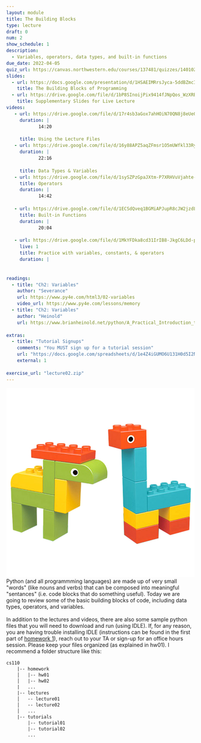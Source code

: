 ```yaml
---
layout: module
title: The Building Blocks
type: lecture
draft: 0
num: 2
show_schedule: 1
description:
  - Variables, operators, data types, and built-in functions
due_date: 2022-04-05
quiz_url: https://canvas.northwestern.edu/courses/137481/quizzes/140102
slides:
  - url: https://docs.google.com/presentation/d/1HSAEIMRrsJyca-5ddBZmcIkgyRS-ZfHYs_QGkuKFUmk/edit?usp=sharing
    title: The Building Blocks of Programming
  - url: https://drive.google.com/file/d/1bP8SInoijPix9414fJNpQos_WzXRBNXY/view?usp=sharing
    title: Supplementary Slides for Live Lecture
videos:
   - url: https://drive.google.com/file/d/17r4sb3aGox7ahHOiN70QN8j8eUeQc0j2/view?usp=sharing
     duration: |
            14:20
        
     title: Using the Lecture Files
   - url: https://drive.google.com/file/d/16y88APZ5aqZFmsr1O5mUWfkl33RyYld0/view?usp=sharing
     duration: |
            22:16
        
     title: Data Types & Variables
   - url: https://drive.google.com/file/d/1sySZPzGpaJXtm-P7XRHVuVjahte-3d7C/view?usp=sharing
     title: Operators
     duration: |
            14:42
        
   - url: https://drive.google.com/file/d/1ECSdQveq1BGMiAPJupR8cJW2jzdL8Anv/view?usp=sharing
     title: Built-in Functions
     duration: |
            20:04
        
   - url: https://drive.google.com/file/d/1MkYFDka8cd31IrIB8-JkgC6LDd-p0Wc6/view?usp=sharing
     live: 1
     title: Practice with variables, constants, & operators
     duration: |
        

readings:
  - title: "Ch2: Variables"
    author: "Severance"
    url: https://www.py4e.com/html3/02-variables
    video_url: https://www.py4e.com/lessons/memory
  - title: "Ch2: Variables"
    author: "Heinold"
    url: https://www.brianheinold.net/python/A_Practical_Introduction_to_Python_Programming_Heinold.pdf

extras:
  - title: "Tutorial Signups"
    comments: "You MUST sign up for a tutorial session"
    url: "https://docs.google.com/spreadsheets/d/1e4Z4iGUMO6U131H0d5I2NbxN1acSsYo33csIX1PJLOQ/edit?usp=sharing"
    external: 1

exercise_url: "lecture02.zip"
---
```


<img class="module-image" src="/assets/images/lectures/lecture_02_blocks.jpg" />Python (and all programmming languages) are made up of very small "words" (like nouns and verbs) that can be composed into meaningful "sentances" (i.e. code blocks that do something useful). Today we are going to review some of the basic building blocks of code, including data types, operators, and variables.<br><br>In addition to the lectures and videos, there are also some sample python files that you will need to download and run (using IDLE). If, for any reason, you are having trouble installing IDLE (instructions can be found in the first part of [homework 1](../assignments/hw1)), reach out to your TA or sign-up for an office hours session. Please keep your files organized (as explained in hw01). I recommend a folder structure like this:

```
cs110
    |-- homework
    │   |-- hw01
    │   |-- hw02
    |   ...
    |-- lectures
    │   -- lecture01
    │   -- lecture02
    │   ...
    |-- tutorials
        |-- tutorial01
        |-- tutorial02
        ...
```
